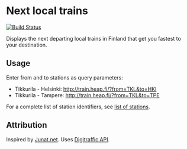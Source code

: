# Next local trains

[![Build Status](https://travis-ci.org/Vilsepi/next-trains.svg?branch=master)](https://travis-ci.org/Vilsepi/next-trains)

Displays the next departing local trains in Finland that get you fastest to your destination.

## Usage

Enter from and to stations as query parameters:

- Tikkurila - Helsinki: http://train.heap.fi/?from=TKL&to=HKI
- Tikkurila - Tampere: http://train.heap.fi/?from=TKL&to=TPE

For a complete list of station identifiers, see [list of stations](https://rata.digitraffic.fi/api/v1/metadata/stations).

## Attribution

Inspired by [Junat.net](https://www.junat.net/). Uses [Digitraffic API](https://www.digitraffic.fi/rautatieliikenne/).
